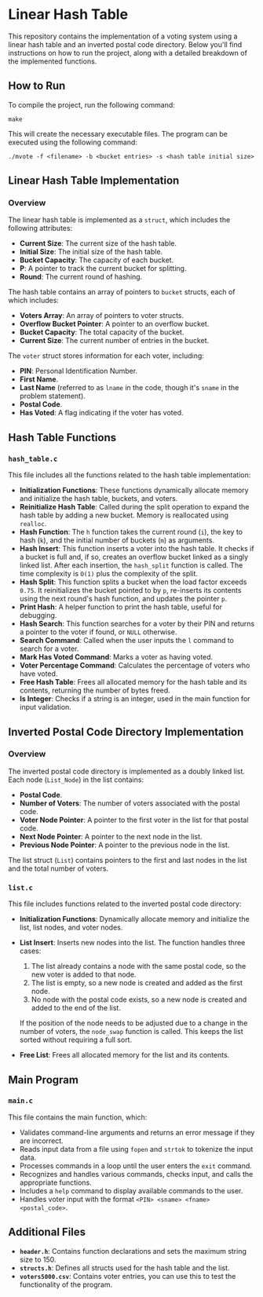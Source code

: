 # Linear Hash Table

This repository contains the implementation of a voting system using a linear hash table and an inverted postal code directory. Below you'll find instructions on how to run the project, along with a detailed breakdown of the implemented functions.

## How to Run

To compile the project, run the following command:

` make `

This will create the necessary executable files. The program can be executed using the following command:

`
./mvote -f <filename> -b <bucket entries> -s <hash table initial size>
`

## Linear Hash Table Implementation

### Overview
The linear hash table is implemented as a `struct`, which includes the following attributes:
- **Current Size**: The current size of the hash table.
- **Initial Size**: The initial size of the hash table.
- **Bucket Capacity**: The capacity of each bucket.
- **P**: A pointer to track the current bucket for splitting.
- **Round**: The current round of hashing.

The hash table contains an array of pointers to `bucket` structs, each of which includes:
- **Voters Array**: An array of pointers to voter structs.
- **Overflow Bucket Pointer**: A pointer to an overflow bucket.
- **Bucket Capacity**: The total capacity of the bucket.
- **Current Size**: The current number of entries in the bucket.

The `voter` struct stores information for each voter, including:
- **PIN**: Personal Identification Number.
- **First Name**.
- **Last Name** (referred to as `lname` in the code, though it's `sname` in the problem statement).
- **Postal Code**.
- **Has Voted**: A flag indicating if the voter has voted.

## Hash Table Functions

### `hash_table.c`
This file includes all the functions related to the hash table implementation:

- **Initialization Functions**: These functions dynamically allocate memory and initialize the hash table, buckets, and voters.
- **Reinitialize Hash Table**: Called during the split operation to expand the hash table by adding a new bucket. Memory is reallocated using `realloc`.
- **Hash Function**: The `h` function takes the current round (`i`), the key to hash (`k`), and the initial number of buckets (`m`) as arguments.
- **Hash Insert**: This function inserts a voter into the hash table. It checks if a bucket is full and, if so, creates an overflow bucket linked as a singly linked list. After each insertion, the `hash_split` function is called. The time complexity is `O(1)` plus the complexity of the split.
- **Hash Split**: This function splits a bucket when the load factor exceeds `0.75`. It reinitializes the bucket pointed to by `p`, re-inserts its contents using the next round's hash function, and updates the pointer `p`.
- **Print Hash**: A helper function to print the hash table, useful for debugging.
- **Hash Search**: This function searches for a voter by their PIN and returns a pointer to the voter if found, or `NULL` otherwise.
- **Search Command**: Called when the user inputs the `l` command to search for a voter.
- **Mark Has Voted Command**: Marks a voter as having voted.
- **Voter Percentage Command**: Calculates the percentage of voters who have voted.
- **Free Hash Table**: Frees all allocated memory for the hash table and its contents, returning the number of bytes freed.
- **Is Integer**: Checks if a string is an integer, used in the main function for input validation.

## Inverted Postal Code Directory Implementation

### Overview
The inverted postal code directory is implemented as a doubly linked list. Each node (`List_Node`) in the list contains:
- **Postal Code**.
- **Number of Voters**: The number of voters associated with the postal code.
- **Voter Node Pointer**: A pointer to the first voter in the list for that postal code.
- **Next Node Pointer**: A pointer to the next node in the list.
- **Previous Node Pointer**: A pointer to the previous node in the list.

The list struct (`List`) contains pointers to the first and last nodes in the list and the total number of voters.

### `list.c`
This file includes functions related to the inverted postal code directory:

- **Initialization Functions**: Dynamically allocate memory and initialize the list, list nodes, and voter nodes.
- **List Insert**: Inserts new nodes into the list. The function handles three cases:
  1. The list already contains a node with the same postal code, so the new voter is added to that node.
  2. The list is empty, so a new node is created and added as the first node.
  3. No node with the postal code exists, so a new node is created and added to the end of the list.
  
  If the position of the node needs to be adjusted due to a change in the number of voters, the `node_swap` function is called. This keeps the list sorted without requiring a full sort.

- **Free List**: Frees all allocated memory for the list and its contents.

## Main Program

### `main.c`
This file contains the main function, which:
- Validates command-line arguments and returns an error message if they are incorrect.
- Reads input data from a file using `fopen` and `strtok` to tokenize the input data.
- Processes commands in a loop until the user enters the `exit` command.
- Recognizes and handles various commands, checks input, and calls the appropriate functions.
- Includes a `help` command to display available commands to the user.
- Handles voter input with the format `<PIN> <sname> <fname> <postal_code>`.

## Additional Files

- **`header.h`**: Contains function declarations and sets the maximum string size to 150.
- **`structs.h`**: Defines all structs used for the hash table and the list.
- **`voters5000.csv`**: Contains voter entries, you can use this to test the functionality of the program.
